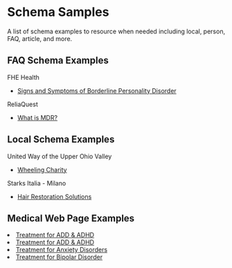 # Schema Samples
A list of schema examples to resource when needed including local, person, FAQ, article, and more. 

<h2>FAQ Schema Examples</h2>
FHE Health
<ul>
  <li><a href="https://fherehab.com/pd/signs-of-bpd/">Signs and Symptoms of Borderline Personality Disorder</a></li>
</ul>
ReliaQuest
<ul>
  <li><a href="https://www.reliaquest.com/resource/video/what-is-mdr/">What is MDR?</a></li>
</ul>
<h2>Local Schema Examples</h2>
United Way of the Upper Ohio Valley
 <ul>
  <li><a href="https://unitedwayuov.org/about-us/">Wheeling Charity</a></li>
</ul> 
 Starks Italia - Milano
   <ul>
  <li><a href="https://starksglobal.com/it/trapianto-capelli-milano/">Hair Restoration Solutions</a></li>
</ul> 
<h2>Medical Web Page Examples</h2>
  <li><a href="https://fherehab.com/add-adhd/treatment/">Treatment for ADD & ADHD</a></li>
  <li><a href="https://fherehab.com/anxiety/treatment/">Treatment for ADD & ADHD</a></li>
  <li><a href="https://fherehab.com/anxiety/treatment/">Treatment for Anxiety Disorders</a></li>
  <li><a href="https://fherehab.com/bipolar/treatment">Treatment for Bipolar Disorder</a></li>

